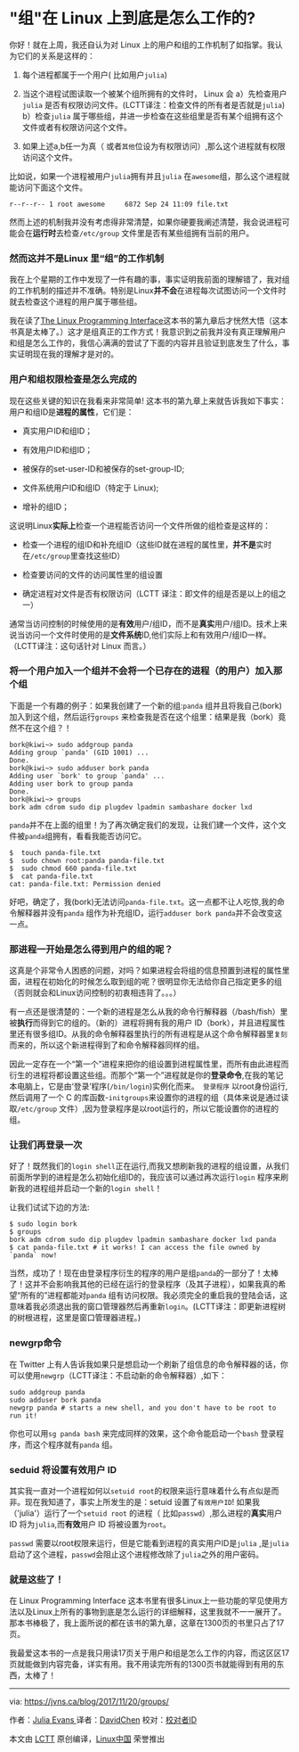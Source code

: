 "组"在 Linux 上到底是怎么工作的?
============================================================


你好！就在上周，我还自认为对 Linux 上的用户和组的工作机制了如指掌。我认为它们的关系是这样的：

1.  每个进程都属于一个用户( 比如用户`julia`)

2.  当这个进程试图读取一个被某个组所拥有的文件时， Linux 会 a）先检查用户`julia` 是否有权限访问文件。(LCTT译注：检查文件的所有者是否就是`julia`) b）检查`julia` 属于哪些组，并进一步检查在这些组里是否有某个组拥有这个文件或者有权限访问这个文件。

3.  如果上述a,b任一为真（ 或者`其他`位设为有权限访问）,那么这个进程就有权限访问这个文件。

比如说，如果一个进程被用户`julia`拥有并且`julia` 在`awesome`组，那么这个进程就能访问下面这个文件。

```
r--r--r-- 1 root awesome     6872 Sep 24 11:09 file.txt

```

然而上述的机制我并没有考虑得非常清楚，如果你硬要我阐述清楚，我会说进程可能会在**运行时**去检查`/etc/group` 文件里是否有某些组拥有当前的用户。

### 然而这并不是Linux 里“组”的工作机制

我在上个星期的工作中发现了一件有趣的事，事实证明我前面的理解错了，我对组的工作机制的描述并不准确。特别是Linux**并不会**在进程每次试图访问一个文件时就去检查这个进程的用户属于哪些组。

我在读了[The Linux Programming
Interface][1]这本书的第九章后才恍然大悟（这本书真是太棒了。）这才是组真正的工作方式！我意识到之前我并没有真正理解用户和组是怎么工作的，我信心满满的尝试了下面的内容并且验证到底发生了什么，事实证明现在我的理解才是对的。

### 用户和组权限检查是怎么完成的

现在这些关键的知识在我看来非常简单! 这本书的第九章上来就告诉我如下事实：用户和组ID是**进程的属性**，它们是：

*   真实用户ID和组ID； 

*   有效用户ID和组ID；

*   被保存的set-user-ID和被保存的set-group-ID;

*   文件系统用户ID和组ID（特定于 Linux);

*   增补的组ID；

这说明Linux**实际上**检查一个进程能否访问一个文件所做的组检查是这样的：

*   检查一个进程的组ID和补充组ID（这些ID就在进程的属性里，**并不是**实时在`/etc/group`里查找这些ID）

*   检查要访问的文件的访问属性里的组设置


*   确定进程对文件是否有权限访问（LCTT 译注：即文件的组是否是以上的组之一）

通常当访问控制的时候使用的是**有效**用户/组ID，而不是**真实**用户/组ID。技术上来说当访问一个文件时使用的是**文件系统**ID,他们实际上和有效用户/组ID一样。（LCTT译注：这句话针对 Linux 而言。）

### 将一个用户加入一个组并不会将一个已存在的进程（的用户）加入那个组

下面是一个有趣的例子：如果我创建了一个新的组:`panda` 组并且将我自己(bork)加入到这个组，然后运行`groups` 来检查我是否在这个组里：结果是我（bork）竟然不在这个组？！


```
bork@kiwi~> sudo addgroup panda
Adding group `panda' (GID 1001) ...
Done.
bork@kiwi~> sudo adduser bork panda
Adding user `bork' to group `panda' ...
Adding user bork to group panda
Done.
bork@kiwi~> groups
bork adm cdrom sudo dip plugdev lpadmin sambashare docker lxd

```

`panda`并不在上面的组里！为了再次确定我们的发现，让我们建一个文件，这个文件被`panda`组拥有，看看我能否访问它。


```
$  touch panda-file.txt
$  sudo chown root:panda panda-file.txt
$  sudo chmod 660 panda-file.txt
$  cat panda-file.txt
cat: panda-file.txt: Permission denied

```

好吧，确定了，我(bork)无法访问`panda-file.txt`。这一点都不让人吃惊,我的命令解释器并没有`panda` 组作为补充组ID，运行`adduser bork panda`并不会改变这一点。


### 那进程一开始是怎么得到用户的组的呢？


这真是个非常令人困惑的问题，对吗？如果进程会将组的信息预置到进程的属性里面，进程在初始化的时候怎么取到组的呢？很明显你无法给你自己指定更多的组（否则就会和Linux访问控制的初衷相违背了。。。）

有一点还是很清楚的：一个新的进程是怎么从我的命令行解释器（/bash/fish）里被**执行**而得到它的组的。（新的）进程将拥有我的用户 ID（bork），并且进程属性里还有很多组ID。从我的命令解释器里执行的所有进程是从这个命令解释器里`复刻`而来的，所以这个新进程得到了和命令解释器同样的组。

因此一定存在一个“第一个”进程来把你的组设置到进程属性里，而所有由此进程而衍生的进程将都设置这些组。而那个“第一个”进程就是你的**登录命令**,在我的笔记本电脑上，它是由‘登录’程序(`/bin/login`)实例化而来。` 登录程序` 以root身份运行,然后调用了一个 C 的库函数-`initgroups`来设置你的进程的组（具体来说是通过读取`/etc/group` 文件）,因为登录程序是以root运行的，所以它能设置你的进程的组。


###  让我们再登录一次

好了！既然我们的`login shell`正在运行,而我又想刷新我的进程的组设置，从我们前面所学到的进程是怎么初始化组ID的，我应该可以通过再次运行`login` 程序来刷新我的进程组并启动一个新的`login shell`！

让我们试试下边的方法:

```
$ sudo login bork
$ groups
bork adm cdrom sudo dip plugdev lpadmin sambashare docker lxd panda
$ cat panda-file.txt # it works! I can access the file owned by `panda` now!

```

当然，成功了！现在由登录程序衍生的程序的用户是组`panda`的一部分了！太棒了！这并不会影响我其他的已经在运行的登录程序（及其子进程），如果我真的希望“所有的”进程都能对`panda`
组有访问权限。我必须完全的重启我的登陆会话，这意味着我必须退出我的窗口管理器然后再重新`login`。(LCTT译注：即更新进程树的树根进程，这里是窗口管理器进程。)

### newgrp命令


在 Twitter 上有人告诉我如果只是想启动一个刷新了组信息的命令解释器的话，你可以使用`newgrp`（LCTT译注：不启动新的命令解释器）,如下：

```
sudo addgroup panda
sudo adduser bork panda
newgrp panda # starts a new shell, and you don't have to be root to run it!

```


你也可以用`sg panda bash` 来完成同样的效果，这个命令能启动一个`bash` 登录程序，而这个程序就有`panda` 组。

### seduid 将设置有效用户 ID

其实我一直对一个进程如何以`setuid root`的权限来运行意味着什么有点似是而非。现在我知道了，事实上所发生的是：setuid 设置了`有效用户ID`!  如果我（'julia'）运行了一个`setuid root` 的进程（ 比如`passwd`）,那么进程的**真实**用户 ID 将为`julia`,而**有效**用户 ID 将被设置为`root`。

`passwd` 需要以root权限来运行，但是它能看到进程的真实用户ID是`julia` ,是`julia`启动了这个进程，`passwd`会阻止这个进程修改除了`julia`之外的用户密码。

### 就是这些了！

在 Linux Programming Interface 这本书里有很多Linux上一些功能的罕见使用方法以及Linux上所有的事物到底是怎么运行的详细解释，这里我就不一一展开了。那本书棒极了，我上面所说的都在该书的第九章，这章在1300页的书里只占了17页。

我最爱这本书的一点是我只用读17页关于用户和组是怎么工作的内容，而这区区17页就能做到内容完备，详实有用。我不用读完所有的1300页书就能得到有用的东西，太棒了！

--------------------------------------------------------------------------------

via: https://jvns.ca/blog/2017/11/20/groups/

作者：[Julia Evans ][a]
译者：[DavidChen](https://github.com/DavidChenLiang)
校对：[校对者ID](https://github.com/校对者ID)

本文由 [LCTT](https://github.com/LCTT/TranslateProject) 原创编译，[Linux中国](https://linux.cn/) 荣誉推出

[a]:https://jvns.ca/
[1]:http://man7.org/tlpi/
